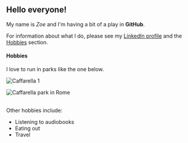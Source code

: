 ## Hello everyone!

My name is *Zoe* and I'm having a bit of a play in **GitHub**.

For information about what I do, please see my [LinkedIn profile](https://www.linkedin.com/in/zoe-joanne-green-mcil-cl-0828a996/) and the [Hobbies](https://github.com/ZJOttaviani/ZJOttaviani/edit/main/README.md#hobbies) section.

#### Hobbies

I love to run in parks like the one below.

![Caffarella 1](https://github.com/user-attachments/assets/9163f27b-734d-4588-a3c7-7aa5a5c8bd54)

<picture>
 <source media="(prefers-color-scheme: dark)" srcset="[YOUR-DARKMODE-IMAGE](https://github.com/user-attachments/assets/9163f27b-734d-4588-a3c7-7aa5a5c8bd54)">
 <source media="(prefers-color-scheme: light)" srcset="[YOUR-LIGHTMODE-IMAGE](https://github.com/user-attachments/assets/9163f27b-734d-4588-a3c7-7aa5a5c8bd54)">
 <img alt="Caffarella park in Rome" src="YOUR-DEFAULT-IMAGE">
</picture>  
  
  <br>Other hobbies include:
- Listening to audiobooks
- Eating out
- Travel

<!--
**ZJOttaviani/ZJOttaviani** is a ✨ _special_ ✨ repository because its `README.md` (this file) appears on your GitHub profile.

Here are some ideas to get you started:

- 🔭 I’m currently working on ...
- 🌱 I’m currently learning ...
- 👯 I’m looking to collaborate on ...
- 🤔 I’m looking for help with ...
- 💬 Ask me about ...
- 📫 How to reach me: ...
- 😄 Pronouns: ...
- ⚡ Fun fact: ...
-->
